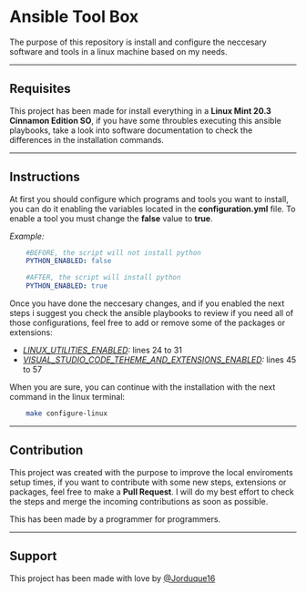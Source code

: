 # Ansible Tool Box

The purpose of this repository is install and configure the neccesary software and tools in a linux machine based on my needs.

___

## Requisites

This project has been made for install everything in a __Linux Mint 20.3 Cinnamon Edition SO__, if you have some throubles executing this ansible playbooks, take a look into software documentation to check the differences in the installation commands. 

___

## Instructions

At first you should configure which programs and tools you want to install, you can do it enabling the variables located in the __configuration.yml__ file. To enable a tool you must change the __false__ value to __true__.

*Example:*

``` yaml
    #BEFORE, the script will not install python
    PYTHON_ENABLED: false

    #AFTER, the script will install python
    PYTHON_ENABLED: true
```

Once you have done the neccesary changes, and if you enabled the next steps i suggest you check the ansible playbooks to review if you need all of those configurations, feel free to add or remove some of the packages or extensions:

- *[LINUX_UTILITIES_ENABLED](#steps/03_linux_utilities.yml):*  lines 24 to 31
- *[VISUAL_STUDIO_CODE_TEHEME_AND_EXTENSIONS_ENABLED](#steps/04_vscode.yml):* lines 45 to 57

 When you are sure, you can continue with the installation with the next command in the linux terminal:

``` bash
    make configure-linux
```

___

## Contribution

This project was created with the purpose to improve the local enviroments setup times, if you want to contribute with some new steps, extensions or packages, feel free to make a __Pull Request__. I will do my best effort to check the steps and merge the incoming contributions as soon as possible.

This has been made by a programmer for programmers.
___

## Support

This project has been made with love by [@Jorduque16](https://github.com/Jorduque16)
